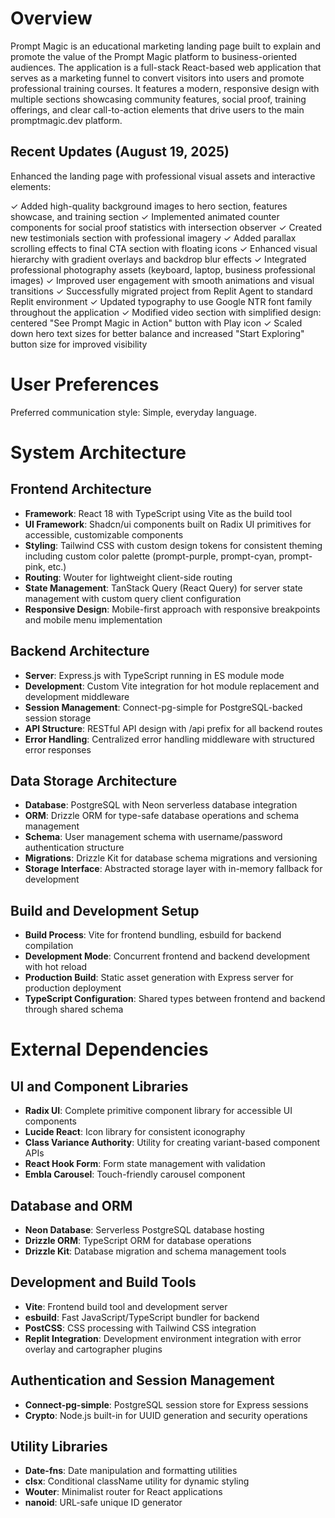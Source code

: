 # Overview

Prompt Magic is an educational marketing landing page built to explain and promote the value of the Prompt Magic platform to business-oriented audiences. The application is a full-stack React-based web application that serves as a marketing funnel to convert visitors into users and promote professional training courses. It features a modern, responsive design with multiple sections showcasing community features, social proof, training offerings, and clear call-to-action elements that drive users to the main promptmagic.dev platform.

## Recent Updates (August 19, 2025)

Enhanced the landing page with professional visual assets and interactive elements:

✓ Added high-quality background images to hero section, features showcase, and training section
✓ Implemented animated counter components for social proof statistics with intersection observer
✓ Created new testimonials section with professional imagery 
✓ Added parallax scrolling effects to final CTA section with floating icons
✓ Enhanced visual hierarchy with gradient overlays and backdrop blur effects
✓ Integrated professional photography assets (keyboard, laptop, business professional images)
✓ Improved user engagement with smooth animations and visual transitions
✓ Successfully migrated project from Replit Agent to standard Replit environment
✓ Updated typography to use Google NTR font family throughout the application
✓ Modified video section with simplified design: centered "See Prompt Magic in Action" button with Play icon
✓ Scaled down hero text sizes for better balance and increased "Start Exploring" button size for improved visibility

# User Preferences

Preferred communication style: Simple, everyday language.

# System Architecture

## Frontend Architecture
- **Framework**: React 18 with TypeScript using Vite as the build tool
- **UI Framework**: Shadcn/ui components built on Radix UI primitives for accessible, customizable components
- **Styling**: Tailwind CSS with custom design tokens for consistent theming including custom color palette (prompt-purple, prompt-cyan, prompt-pink, etc.)
- **Routing**: Wouter for lightweight client-side routing
- **State Management**: TanStack Query (React Query) for server state management with custom query client configuration
- **Responsive Design**: Mobile-first approach with responsive breakpoints and mobile menu implementation

## Backend Architecture
- **Server**: Express.js with TypeScript running in ES module mode
- **Development**: Custom Vite integration for hot module replacement and development middleware
- **Session Management**: Connect-pg-simple for PostgreSQL-backed session storage
- **API Structure**: RESTful API design with /api prefix for all backend routes
- **Error Handling**: Centralized error handling middleware with structured error responses

## Data Storage Architecture
- **Database**: PostgreSQL with Neon serverless database integration
- **ORM**: Drizzle ORM for type-safe database operations and schema management
- **Schema**: User management schema with username/password authentication structure
- **Migrations**: Drizzle Kit for database schema migrations and versioning
- **Storage Interface**: Abstracted storage layer with in-memory fallback for development

## Build and Development Setup
- **Build Process**: Vite for frontend bundling, esbuild for backend compilation
- **Development Mode**: Concurrent frontend and backend development with hot reload
- **Production Build**: Static asset generation with Express server for production deployment
- **TypeScript Configuration**: Shared types between frontend and backend through shared schema

# External Dependencies

## UI and Component Libraries
- **Radix UI**: Complete primitive component library for accessible UI components
- **Lucide React**: Icon library for consistent iconography
- **Class Variance Authority**: Utility for creating variant-based component APIs
- **React Hook Form**: Form state management with validation
- **Embla Carousel**: Touch-friendly carousel component

## Database and ORM
- **Neon Database**: Serverless PostgreSQL database hosting
- **Drizzle ORM**: TypeScript ORM for database operations
- **Drizzle Kit**: Database migration and schema management tools

## Development and Build Tools
- **Vite**: Frontend build tool and development server
- **esbuild**: Fast JavaScript/TypeScript bundler for backend
- **PostCSS**: CSS processing with Tailwind CSS integration
- **Replit Integration**: Development environment integration with error overlay and cartographer plugins

## Authentication and Session Management
- **Connect-pg-simple**: PostgreSQL session store for Express sessions
- **Crypto**: Node.js built-in for UUID generation and security operations

## Utility Libraries
- **Date-fns**: Date manipulation and formatting utilities
- **clsx**: Conditional className utility for dynamic styling
- **Wouter**: Minimalist router for React applications
- **nanoid**: URL-safe unique ID generator